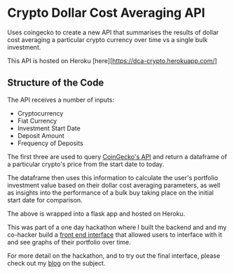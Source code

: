 # Crypto Dollar Cost Averaging API

Uses coingecko to create a new API that summarises the results of dollar cost averaging a particular crypto currency over time vs a single bulk investment.

This API is hosted on Heroku [here][https://dca-crypto.herokuapp.com/]

## Structure of the Code
The API receives a number of inputs:
* Cryptocurrency
* Fiat Currency
* Investment Start Date
* Deposit Amount
* Frequency of Deposits

The first three are used to query [CoinGecko's API](https://www.coingecko.com/en/api) and return a dataframe of a particular crypto's price from the start date to today.

The dataframe then uses this information to calculate the user's portfolio investment value based on their dollar cost averaging parameters, as well as insights into the performance of a bulk buy taking place on the initial start date for comparison.

The above is wrapped into a flask app and hosted on Heroku.

This was part of a one day hackathon where I built the backend and and my co-hacker build a [front end interface](https://github.com/MintyFresh-2/dca-crypto) that allowed users to interface with it and see graphs of their portfolio over time.


For more detail on the hackathon, and to try out the final interface, please check out my [blog](https://local-optimum.github.io/local-optimum-blog/hackathons/2021/08/02/dollar-cost-avg-hackathon.html) on the subject.